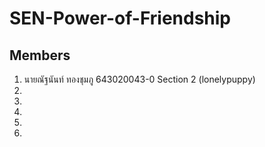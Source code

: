 # SEN-Power-of-Friendship
## Members
1. นายณัฐนันท์ ทองชุมภู 643020043-0 Section 2 (lonelypuppy)
2. 
3. 
4. 
5. 
6. 